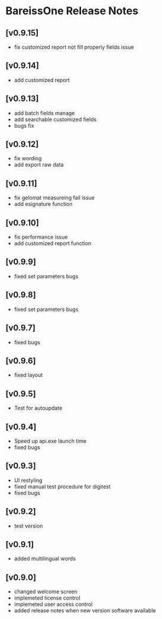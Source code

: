 # BareissOne Release Notes

## [v0.9.15]

* fix customized report not fill properly fields issue

## [v0.9.14]

* add customized report

## [v0.9.13]

* add batch fields manage
* add searchable customized fields
* bugs fix


## [v0.9.12]

* fix wording
* add export raw data

## [v0.9.11]

* fix gelomat measureing fail issue
* add esignature function

## [v0.9.10]

* fix performance issue
* add customized report function

## [v0.9.9]

* fixed set parameters bugs

## [v0.9.8]

* fixed set parameters bugs

## [v0.9.7]

* fixed bugs

## [v0.9.6]

* fixed layout

## [v0.9.5]

* Test for autoupdate

## [v0.9.4]

* Speed up api.exe launch time
* fixed bugs

## [v0.9.3]

* UI restyling
* fixed manual test procedure for digitest
* fixed bugs

## [v0.9.2]

* test version

## [v0.9.1]

* added multilingual words

## [v0.9.0]

* changed welcome screen
* implemeted license control
* implemeted user access control
* added release notes when new version software available